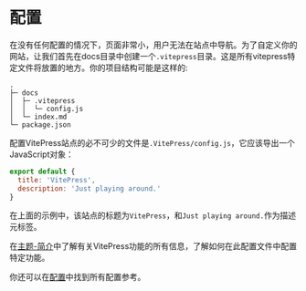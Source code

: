 # 配置

在没有任何配置的情况下，页面非常小，用户无法在站点中导航。为了自定义你的网站，让我们首先在docs目录中创建一个`.vitepress`目录。这是所有vitepress特定文件将放置的地方。你的项目结构可能是这样的:

```
.
├─ docs
│  ├─ .vitepress
│  │  └─ config.js
│  └─ index.md
└─ package.json
```

配置VitePress站点的必不可少的文件是`.VitePress/config.js`，它应该导出一个JavaScript对象：

```js
export default {
  title: 'VitePress',
  description: 'Just playing around.'
}
```

在上面的示例中，该站点的标题为`VitePress`，和`Just playing around.`作为描述元标签。

在[主题-简介](./theme-introduction)中了解有关VitePress功能的所有信息，了解如何在此配置文件中配置特定功能。

你还可以在[配置](../config/introduction)中找到所有配置参考。
